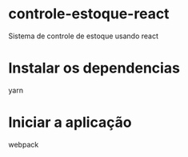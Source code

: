 # controle-estoque-react
Sistema de controle de estoque usando react

# Instalar os dependencias
yarn

# Iniciar a aplicação
webpack
